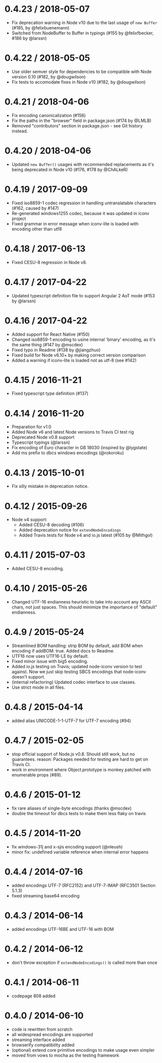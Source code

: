 # 0.4.23 / 2018-05-07

* Fix deprecation warning in Node v10 due to the last usage of `new Buffer` (#185, by @felixbuenemann)
* Switched from NodeBuffer to Buffer in typings (#155 by @felixfbecker, #186 by @larssn)

# 0.4.22 / 2018-05-05

* Use older semver style for dependencies to be compatible with Node version 0.10 (#182, by @dougwilson)
* Fix tests to accomodate fixes in Node v10 (#182, by @dougwilson)

# 0.4.21 / 2018-04-06

* Fix encoding canonicalization (#156)
* Fix the paths in the "browser" field in package.json (#174 by @LMLB)
* Removed "contributors" section in package.json - see Git history instead.

# 0.4.20 / 2018-04-06

* Updated `new Buffer()` usages with recommended replacements as it's being deprecated in Node v10 (#176, #178 by
  @ChALkeR)

# 0.4.19 / 2017-09-09

* Fixed iso8859-1 codec regression in handling untranslatable characters (#162, caused by #147)
* Re-generated windows1255 codec, because it was updated in iconv project
* Fixed grammar in error message when iconv-lite is loaded with encoding other than utf8

# 0.4.18 / 2017-06-13

* Fixed CESU-8 regression in Node v8.

# 0.4.17 / 2017-04-22

* Updated typescript definition file to support Angular 2 AoT mode (#153 by @larssn)

# 0.4.16 / 2017-04-22

* Added support for React Native (#150)
* Changed iso8859-1 encoding to usine internal 'binary' encoding, as it's the same thing (#147 by @mscdex)
* Fixed typo in Readme (#138 by @jiangzhuo)
* Fixed build for Node v6.10+ by making correct version comparison
* Added a warning if iconv-lite is loaded not as utf-8 (see #142)

# 0.4.15 / 2016-11-21

* Fixed typescript type definition (#137)

# 0.4.14 / 2016-11-20

* Preparation for v1.0
* Added Node v6 and latest Node versions to Travis CI test rig
* Deprecated Node v0.8 support
* Typescript typings (@larssn)
* Fix encoding of Euro character in GB 18030 (inspired by @lygstate)
* Add ms prefix to dbcs windows encodings (@rokoroku)

# 0.4.13 / 2015-10-01

* Fix silly mistake in deprecation notice.

# 0.4.12 / 2015-09-26

* Node v4 support:
    * Added CESU-8 decoding (#106)
    * Added deprecation notice for `extendNodeEncodings`
    * Added Travis tests for Node v4 and io.js latest (#105 by @Mithgol)

# 0.4.11 / 2015-07-03

* Added CESU-8 encoding.

# 0.4.10 / 2015-05-26

* Changed UTF-16 endianness heuristic to take into account any ASCII chars, not just spaces. This should minimize the
  importance of "default" endianness.

# 0.4.9 / 2015-05-24

* Streamlined BOM handling: strip BOM by default, add BOM when encoding if addBOM: true. Added docs to Readme.
* UTF16 now uses UTF16-LE by default.
* Fixed minor issue with big5 encoding.
* Added io.js testing on Travis; updated node-iconv version to test against. Now we just skip testing SBCS encodings
  that node-iconv doesn't support.
* (internal refactoring) Updated codec interface to use classes.
* Use strict mode in all files.

# 0.4.8 / 2015-04-14

* added alias UNICODE-1-1-UTF-7 for UTF-7 encoding (#94)

# 0.4.7 / 2015-02-05

* stop official support of Node.js v0.8. Should still work, but no guarantees. reason: Packages needed for testing are
  hard to get on Travis CI.
* work in environment where Object.prototype is monkey patched with enumerable props (#89).

# 0.4.6 / 2015-01-12

* fix rare aliases of single-byte encodings (thanks @mscdex)
* double the timeout for dbcs tests to make them less flaky on travis

# 0.4.5 / 2014-11-20

* fix windows-31j and x-sjis encoding support (@nleush)
* minor fix: undefined variable reference when internal error happens

# 0.4.4 / 2014-07-16

* added encodings UTF-7 (RFC2152) and UTF-7-IMAP (RFC3501 Section 5.1.3)
* fixed streaming base64 encoding

# 0.4.3 / 2014-06-14

* added encodings UTF-16BE and UTF-16 with BOM

# 0.4.2 / 2014-06-12

* don't throw exception if `extendNodeEncodings()` is called more than once

# 0.4.1 / 2014-06-11

* codepage 808 added

# 0.4.0 / 2014-06-10

* code is rewritten from scratch
* all widespread encodings are supported
* streaming interface added
* browserify compatibility added
* (optional) extend core primitive encodings to make usage even simpler
* moved from vows to mocha as the testing framework


